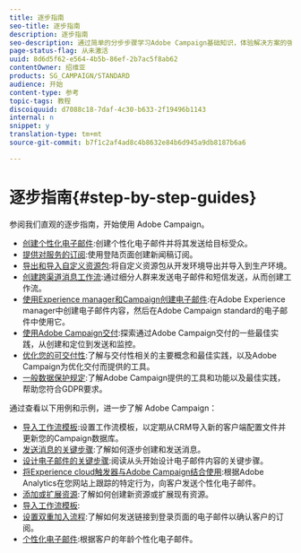 ```yaml
---
title: 逐步指南
seo-title: 逐步指南
description: 逐步指南
seo-description: 通过简单的分步步骤学习Adobe Campaign基础知识，体验解决方案的强大功能。
page-status-flag: 从未激活
uuid: 8d6d5f62-e564-4b5b-86ef-2b7ac5f8ab62
contentOwner: 绍维亚
products: SG_CAMPAIGN/STANDARD
audience: 开始
content-type: 参考
topic-tags: 教程
discoiquuid: d7088c18-7daf-4c30-b633-2f19496b1143
internal: n
snippet: y
translation-type: tm+mt
source-git-commit: b7f1c2af4ad8c4b8632e84b6d945a9db8187b6a6

---
```



# 逐步指南{#step-by-step-guides}

参阅我们直观的逐步指南，开始使用 Adobe Campaign。

* [创建个性化电子邮件](https://docs.campaign.adobe.com/doc/standard/getting_started/en/ACS_GettingStartedEmail.html):创建个性化电子邮件并将其发送给目标受众。
* [提供对服务的订阅](https://docs.campaign.adobe.com/doc/standard/getting_started/en/ACS_GettingStartedLandingPages.html):使用登陆页面创建新闻稿订阅。
* [导出和导入自定义资源包](https://docs.campaign.adobe.com/doc/standard/getting_started/en/ACS_ImportExport.html):将自定义资源包从开发环境导出并导入到生产环境。
* [创建跨渠道消息工作流](https://docs.campaign.adobe.com/doc/standard/getting_started/en/ACS_WorkflowSegmentation.html):通过细分人群来发送电子邮件和短信发送，从而创建工作流。
* [使用Experience manager和Campaign创建电子邮件](https://docs.campaign.adobe.com/doc/standard/getting_started/en/ACS_AEM.html):在Adobe Experience manager中创建电子邮件内容，然后在Adobe Campaign standard的电子邮件中使用它。
* [使用Adobe Campaign交付](https://docs.campaign.adobe.com/doc/standard/getting_started/en/ACS_DeliveryBestPractices.html):探索通过Adobe Campaign交付的一些最佳实践，从创建和定位到发送和监控。
* [优化您的可交付性](https://docs.campaign.adobe.com/doc/standard/getting_started/en/ACS_Deliverability.html):了解与交付性相关的主要概念和最佳实践，以及Adobe Campaign为优化交付而提供的工具。
* [一般数据保护规定](https://docs.campaign.adobe.com/doc/standard/getting_started/en/ACS_GDPR.html):了解Adobe Campaign提供的工具和功能以及最佳实践，帮助您符合GDPR要求。

通过查看以下用例和示例，进一步了解 Adobe Campaign：

* [导入工作流模板](../../automating/using/importing-data.md#example--import-workflow-template):设置工作流模板，以定期从CRM导入新的客户端配置文件并更新您的Campaign数据库。
* [发送消息的关键步骤](../../channels/using/key-steps-to-send-a-message.md):了解如何逐步创建和发送消息。
* [设计电子邮件的关键步骤](../../designing/using/designing-from-scratch.md#designing-an-email-content-from-scratch):阅读从头开始设计电子邮件内容的关键步骤。
* [将Experience cloud触发器与Adobe Campaign结合使用](../../integrating/using/abandonment-triggers-use-cases.md):根据Adobe Analytics在您网站上跟踪的特定行为，向客户发送个性化电子邮件。
* [添加或扩展资源](../../developing/using/key-steps-to-add-a-resource.md):了解如何创建新资源或扩展现有资源。
* [导入工作流模板](../../automating/using/importing-data.md#example--import-workflow-template):
* [设置双重加入流程](../../channels/using/setting-up-a-double-opt-in-process.md):了解如何发送链接到登录页面的电子邮件以确认客户的订阅。
* [个性化电子邮件](../../designing/using/personalization.md#example-email-personalization):根据客户的年龄个性化电子邮件。
